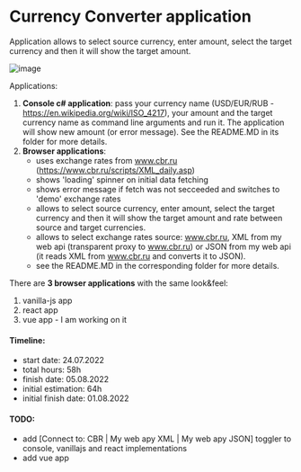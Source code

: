 # Currency Converter application
Application allows to select source currency, enter amount, select the target currency and then it will show the target amount.

![image](https://user-images.githubusercontent.com/2094015/182308596-46497acc-ed3d-42a2-be04-b643d389ddf9.png)

Applications:

1. **Console c# application**: pass your currency name (USD/EUR/RUB - https://en.wikipedia.org/wiki/ISO_4217), your amount and the target currency name as command line arguments and run it. The application will show new amount (or error message). See the README.MD in its folder for more details.
1. **Browser applications**:
   - uses exchange rates from www.cbr.ru (https://www.cbr.ru/scripts/XML_daily.asp)
   - shows 'loading' spinner on initial data fetching
   - shows error message if fetch was not secceeded and switches to 'demo' exchange rates
   - allows to select source currency, enter amount, select the target currency and then it will show the target amount and rate between source and target currencies.
   - allows to select exchange rates source: www.cbr.ru, XML from my web api (transparent proxy to www.cbr.ru) or JSON from my web api (it reads XML from www.cbr.ru and converts it to JSON).
   - see the README.MD in the corresponding folder for more details.

There are **3 browser applications** with the same look&feel:
1. vanilla-js app
1. react app
1. vue app - I am working on it

#### Timeline:
- start date: 24.07.2022
- total hours: 58h
- finish date: 05.08.2022
- initial estimation: 64h
- initial finish date: 01.08.2022

#### TODO:
- add [Connect to: CBR | My web apy XML | My web apy JSON] toggler to console, vanillajs and react implementations
- add vue app
